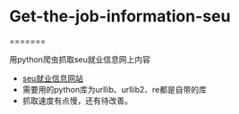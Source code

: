# Get-the-job-information-seu
=======

用python爬虫抓取seu就业信息网上内容

- [seu就业信息网站](http://jy.seu.edu.cn/detach.portal?.pen=pe781&.pmn=view&action=queryAllZphManageView)
- 需要用的python库为urllib、urllib2、re都是自带的库
- 抓取速度有点慢，还有待改善。

